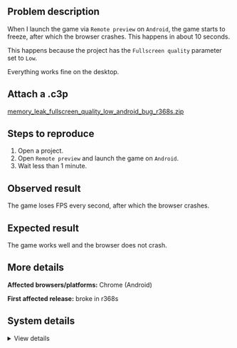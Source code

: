 ## Problem description

When I launch the game via `Remote preview` on `Android`, the game starts to freeze, after which the browser crashes. This happens in about 10 seconds.

This happens because the project has the `Fullscreen quality` parameter set to `Low`.

Everything works fine on the desktop.

## Attach a .c3p

[memory_leak_fullscreen_quality_low_android_bug_r368s.zip](https://github.com/WilsonPercival/WilsonPercival/files/13467358/memory_leak_fullscreen_quality_low_android_bug_r368s.zip)

## Steps to reproduce

1. Open a project.
2. Open `Remote preview` and launch the game on `Android`.
3. Wait less than 1 minute.

## Observed result

The game loses FPS every second, after which the browser crashes.

## Expected result

The game works well and the browser does not crash.

## More details



**Affected browsers/platforms:** Chrome (Android)

**First affected release:** broke in r368s

## System details

<details><summary>View details</summary>

Platform information
Product: Construct 3 r368 (stable)
Browser: Chrome 119.0.6045.163
Browser engine: Chromium
Context: webapp
Operating system: Android 12.0.0
Device type: mobile
Device pixel ratio: 1.3312500715255737
Logical CPU cores: 8
Approx. device memory: 2 GB
User agent: Mozilla/5.0 (Linux; Android 10; K) AppleWebKit/537.36 (KHTML, like Gecko) Chrome/119.0.0.0 Safari/537.36
Language setting: en-US
Local storage
Storage quota (approx): 13 gb
Storage usage (approx): 31 mb (0.2%)
Persistant storage: Yes
Browser support notes
This list contains missing features that are not required, but could improve performance or user experience if supported.
UI effects are disabled in settings.
WebGL information
Version string: WebGL 2.0 (OpenGL ES 3.0 Chromium)
Numeric version: 2
Supports NPOT textures: yes
Supports GPU profiling: no
Supports highp precision: yes
Vendor: Google Inc. (Qualcomm)
Renderer: ANGLE (Qualcomm, Adreno (TM) 610, OpenGL ES 3.2)
Major performance caveat: no
Maximum texture size: 4096
Point size range: 1 to 1023
Extensions:
EXT_color_buffer_float
EXT_color_buffer_half_float
EXT_float_blend
EXT_texture_filter_anisotropic
EXT_texture_norm16
OES_draw_buffers_indexed
OES_texture_float_linear
WEBGL_clip_cull_distance
WEBGL_compressed_texture_astc
WEBGL_compressed_texture_etc
WEBGL_compressed_texture_etc1
WEBGL_debug_renderer_info
WEBGL_debug_shaders
WEBGL_lose_context
WEBGL_multi_draw
Audio information
System sample rate: 48000 Hz
Output channels: 2
Output interpretation: speakers
Supported decode formats:
WebM Opus (audio/webm; codecs=opus)
Ogg Opus (audio/ogg; codecs=opus)
WebM Vorbis (audio/webm; codecs=vorbis)
Ogg Vorbis (audio/ogg; codecs=vorbis)
MPEG-4 AAC (audio/mp4; codecs=mp4a.40.5)
MP3 (audio/mpeg)
FLAC (audio/flac)
PCM WAV (audio/wav; codecs=1)
Supported encode formats:
WebM Opus (audio/webm; codecs=opus)
Video information
Supported decode formats:
WebM AV1 (video/webm; codecs=av01.0.00M.08)
MP4 AV1 (video/mp4; codecs=av01.0.00M.08)
WebM VP9 (video/webm; codecs=vp9)
WebM VP8 (video/webm; codecs=vp8)
H.265 (video/mp4; codecs=hev1.1.2.L93.B0)
H.264 (video/mp4; codecs=avc1.42E01E)
Supported encode formats:
WebM AV1 (video/webm; codecs=av1)
WebM VP9 (video/webm; codecs=vp9)
WebM VP8 (video/webm; codecs=vp8)

</details>
